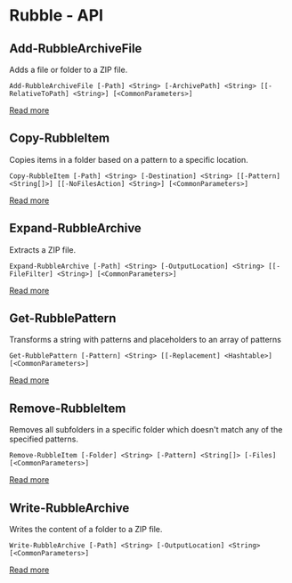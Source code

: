 # Rubble - API

##  Add-RubbleArchiveFile
Adds a file or folder to a  ZIP file.    
    
    Add-RubbleArchiveFile [-Path] <String> [-ArchivePath] <String> [[-RelativeToPath] <String>] [<CommonParameters>]


 [Read more](Add-RubbleArchiveFile.md)
##  Copy-RubbleItem
Copies items in a folder based on a pattern to a specific location.    
    
    Copy-RubbleItem [-Path] <String> [-Destination] <String> [[-Pattern] <String[]>] [[-NoFilesAction] <String>] [<CommonParameters>]


 [Read more](Copy-RubbleItem.md)
##  Expand-RubbleArchive
Extracts a ZIP file.    
    
    Expand-RubbleArchive [-Path] <String> [-OutputLocation] <String> [[-FileFilter] <String>] [<CommonParameters>]


 [Read more](Expand-RubbleArchive.md)
##  Get-RubblePattern
Transforms a string with patterns and placeholders to an array of patterns    
    
    Get-RubblePattern [-Pattern] <String> [[-Replacement] <Hashtable>] [<CommonParameters>]


 [Read more](Get-RubblePattern.md)
##  Remove-RubbleItem
Removes all subfolders in a specific folder which doesn't match any of the specified patterns.    
    
    Remove-RubbleItem [-Folder] <String> [-Pattern] <String[]> [-Files] [<CommonParameters>]


 [Read more](Remove-RubbleItem.md)
##  Write-RubbleArchive
Writes the content of a folder to a ZIP file.    
    
    Write-RubbleArchive [-Path] <String> [-OutputLocation] <String> [<CommonParameters>]


 [Read more](Write-RubbleArchive.md)

